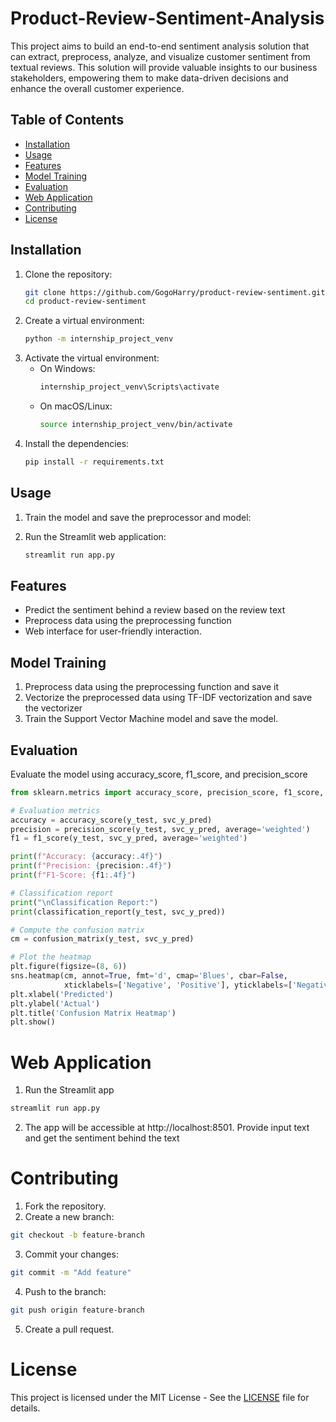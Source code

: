 # Product-Review-Sentiment-Analysis

This project aims to build an end-to-end sentiment analysis solution that can extract, preprocess, analyze, and visualize customer sentiment from textual reviews. This solution will provide valuable insights to our business stakeholders, empowering them to make data-driven decisions and enhance the overall customer experience.

## Table of Contents
- [Installation](#installation)
- [Usage](#usage)
- [Features](#features)
- [Model Training](#model-training)
- [Evaluation](#evaluation)
- [Web Application](#web-application)
- [Contributing](#contributing)
- [License](#license)

## Installation
1. Clone the repository:
    ```bash
    git clone https://github.com/GogoHarry/product-review-sentiment.git
    cd product-review-sentiment 
    ```
2. Create a virtual environment:
    ```bash
    python -m internship_project_venv
    ```
3. Activate the virtual environment:
    - On Windows:
        ```bash
        internship_project_venv\Scripts\activate
        ```
    - On macOS/Linux:
        ```bash
        source internship_project_venv/bin/activate
        ```
4. Install the dependencies:
    ```bash
    pip install -r requirements.txt
    ```

## Usage
1. Train the model and save the preprocessor and model:

2. Run the Streamlit web application:
    ```bash
    streamlit run app.py
    ```
## Features
- Predict the sentiment behind a review based on the review text
- Preprocess data using the preprocessing function
- Web interface for user-friendly interaction.

## Model Training

1. Preprocess data using the preprocessing function and save it
2. Vectorize the preprocessed data using TF-IDF vectorization and save the vectorizer
3. Train the Support Vector Machine model and save the model.

## Evaluation
Evaluate the model using accuracy_score, f1_score, and precision_score
```python
from sklearn.metrics import accuracy_score, precision_score, f1_score, classification_report, confusion_matrix

# Evaluation metrics
accuracy = accuracy_score(y_test, svc_y_pred)
precision = precision_score(y_test, svc_y_pred, average='weighted')
f1 = f1_score(y_test, svc_y_pred, average='weighted')

print(f"Accuracy: {accuracy:.4f}")
print(f"Precision: {precision:.4f}")
print(f"F1-Score: {f1:.4f}")

# Classification report
print("\nClassification Report:")
print(classification_report(y_test, svc_y_pred))

# Compute the confusion matrix
cm = confusion_matrix(y_test, svc_y_pred)

# Plot the heatmap
plt.figure(figsize=(8, 6))
sns.heatmap(cm, annot=True, fmt='d', cmap='Blues', cbar=False, 
            xticklabels=['Negative', 'Positive'], yticklabels=['Negative', 'Positive'])
plt.xlabel('Predicted')
plt.ylabel('Actual')
plt.title('Confusion Matrix Heatmap')
plt.show()
```

# Web Application
1. Run the Streamlit app
```bash
streamlit run app.py
```
2. The app will be accessible at http://localhost:8501. Provide input text and get the sentiment behind the text

# Contributing
1. Fork the repository.
2. Create a new branch:
```bash
git checkout -b feature-branch
```
3. Commit your changes:
```bash
git commit -m "Add feature"
```
4. Push to the branch:
```bash
git push origin feature-branch
```
5. Create a pull request.

# License
This project is licensed under the MIT License - See the [LICENSE](LICENSE) file for details.
